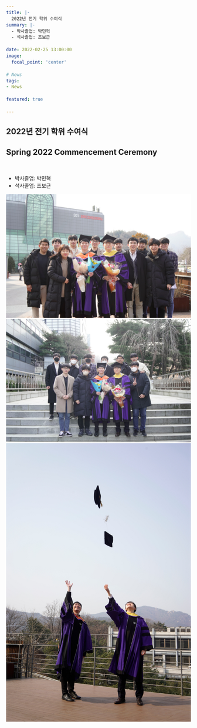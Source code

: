 ```yaml
---
title: |-
  2022년 전기 학위 수여식
summary: |-
  - 박사졸업: 박민혁
  - 석사졸업: 조보근

date: 2022-02-25 13:00:00
image:
  focal_point: 'center'

# News
tags: 
- News

featured: true

---
```


## 2022년 전기 학위 수여식 
## Spring 2022 Commencement Ceremony
</br>

- 박사졸업: 박민혁
- 석사졸업: 조보근

 ![featuered](featured.jpg)
 ![230223-fig1](fig1.jpg)
 ![230223-fig2](fig2.jpg)